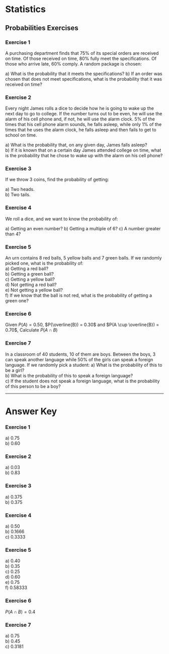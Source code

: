 ﻿# Statistics

## Probabilities Exercises

### Exercise 1

A purchasing department finds that 75% of its special orders are received on time. Of those received on time, 80% fully meet the specifications. Of those who arrive late, 60% comply. A random package is chosen:

a) What is the probability that it meets the specifications?
b) If an order was chosen that does not meet specifications, what is the probability that it was received on time?

### Exercise 2

Every night James rolls a dice to decide how he is going to wake up the next day to go to college. If the number turns out to be even, he will use the alarm of his cell phone and, if not, he will use the alarm clock. 5% of the times that his cell phone alarm sounds, he falls asleep, while only 1% of the times that he uses the alarm clock, he falls asleep and then fails to get to school on time.

a) What is the probability that, on any given day, James falls asleep?  
b) If it is known that on a certain day James attended college on time, what is the probability that he chose to wake up with the alarm on his cell phone?  

### Exercise 3

If we throw 3 coins, find the probability of getting:

a) Two heads.  
b) Two tails.  

### Exercise 4
We roll a dice, and we want to know the probability of:

a) Getting an even number?
b) Getting a multiple of 6?
c) A number greater than 4?

### Exercise 5
An urn contains 8 red balls, 5 yellow balls and 7 green balls. If we randomly picked one, what is the probability of:  
a) Getting a red ball?  
b) Getting a green ball?  
c) Getting a yellow ball?  
d) Not getting a red ball?  
e) Not getting a yellow ball?  
f) If we know that the ball is not red, what is the probability of getting a green one?  

### Exercise 6

Given $P(A) = 0.50$, $P(\overline{B}) = 0.30$ and $P(A \cup \overline{B}) = 0.70$, Calculate $P(A \cap B)$  

### Exercise 7
In a classroom of 40 students, 10 of them are boys. Between the boys, 3 can speak another language while 50% of the girls can speak a foreign language. If we randomly pick a student:
a) What is the probability of this to be a girl?  
b) What is the probability of this to speak a foreign language?  
c) If the student does not speak a foreign language, what is the probability of this person to be a boy?

---

# Answer Key

### Exercise 1

a) 0.75  
b) 0.60  

### Exercise 2

a) 0.03  
b) 0.83  

### Exercise 3

a) 0.375  
b) 0.375  

### Exercise 4

a) 0.50  
b) 0.1666  
c) 0.3333  

### Exercise 5

a) 0.40  
b) 0.35  
c) 0.25  
d) 0.60  
e) 0.75  
f) 0.58333  

### Exercise 6

$P(A \cap B) = 0.4$  

### Exercise 7

a) 0.75  
b) 0.45  
c) 0.3181  
